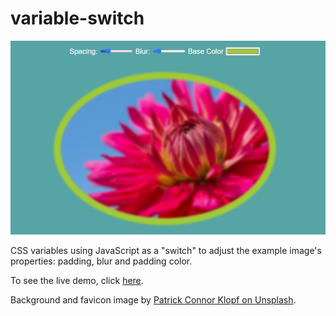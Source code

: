 # variable-switch

![demo](Capture.PNG)

CSS variables using JavaScript as a "switch" to adjust the example image's properties: padding, blur and padding color.

To see the live demo, click [here](https://lillapulay.github.io/variable-switch/).

Background and favicon image by [Patrick Connor Klopf on Unsplash](https://unsplash.com/photos/AggM5Lcvtxo).
